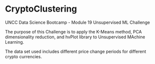 # CryptoClustering
UNCC Data Science Bootcamp - Module 19 Unsupervised ML Challenge

The purpose of this Challenge is to apply the K-Means method, PCA dimensionality reduction, and hvPlot library to Unsupervised MAchine Learning.

The data set used includes different price change periods for different crypto currencies.

